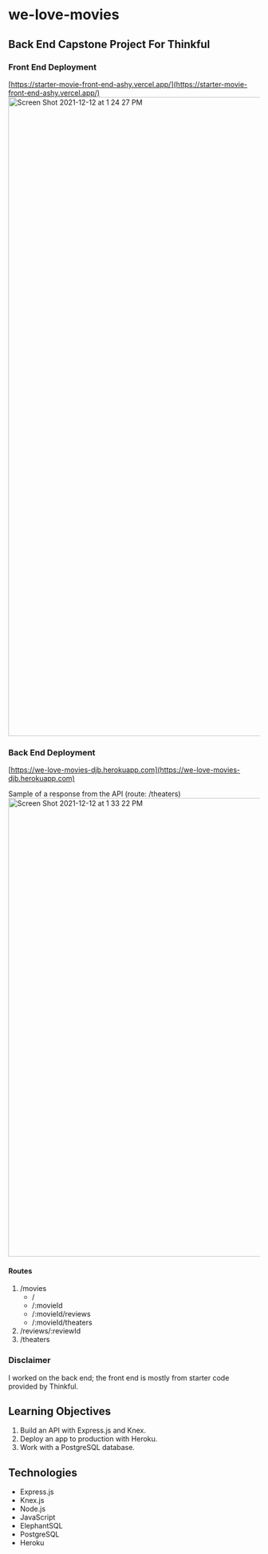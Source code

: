 # we-love-movies
## Back End Capstone Project For Thinkful

### Front End Deployment
[https://starter-movie-front-end-ashy.vercel.app/](https://starter-movie-front-end-ashy.vercel.app/)
<img width="1279" alt="Screen Shot 2021-12-12 at 1 24 27 PM" src="https://user-images.githubusercontent.com/42151098/145727306-32203e2f-ab20-422b-9691-17cb9a06dc0d.png">

### Back End Deployment
[https://we-love-movies-djb.herokuapp.com](https://we-love-movies-djb.herokuapp.com)

Sample of a response from the API (route: /theaters)
<img width="918" alt="Screen Shot 2021-12-12 at 1 33 22 PM" src="https://user-images.githubusercontent.com/42151098/145727295-b87220a4-a7d9-4ddd-9e48-ba322db4ef34.png">

#### Routes
1. /movies
    * /
    * /:movieId
    * /:movieId/reviews
    * /:movieId/theaters 
2. /reviews/:reviewId
3. /theaters

### Disclaimer
I worked on the back end; the front end is mostly from starter code provided by Thinkful.

## Learning Objectives
1. Build an API with Express.js and Knex. 
2. Deploy an app to production with Heroku.
3. Work with a PostgreSQL database.

## Technologies
* Express.js
* Knex.js
* Node.js
* JavaScript
* ElephantSQL
* PostgreSQL
* Heroku